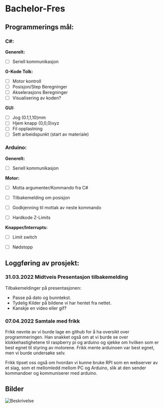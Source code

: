 # Bachelor-Fres


## Programmerings mål:

### C#:

**Generelt:**
- [ ] Seriell kommunikasjon

**G-Kode Tolk:**
- [ ] Motor kontroll
- [ ] Posisjon/Step Beregninger
- [ ] Akselerasjons Beregninger
- [ ] Visualisering av koden?

**GUI:**
- [ ] Jog (0.1,1,10)mm
- [ ] Hjem knapp (0,0,0)xyz
- [ ] Fil opplastning
- [ ] Sett arbeidspunkt (start av materiale)

### Arduino:

**Generelt:**
- [ ] Seriell kommunikasjon

**Motor:**
- [ ] Motta argumenter/Kommando fra C#
- [ ] Tilbakemelding om posisjon
- [ ] Godkjenning til mottak av neste kommando
- [ ] Hardkode Z-Limits


**Knapper/Interrupts:**
- [ ] Limit switch
- [ ] Nødstopp


## Loggføring av prosjekt:

### 31.03.2022 Midtveis Presentasjon tilbakemelding
Tilbakemeldinger på presentasjonen: 
- Passe på dato og bunntekst.
- Tydelig Kilder på bildene vi har hentet fra nettet.
- Kanskje en video eller gif? 


### 07.04.2022 Samtale med frikk

Frikk nevnte av vi burde lage en github for å ha oversikt over programmeringen.
Han snakket også om at vi burde se over klokkehastighetene til raspberry pi og arduino og sjekke om hvilken som er best egnet til styring av motorene. Frikk mente arduinoen var best egnet, men vi burde undersøke selv.

Frikk tipset oss også om hvordan vi kunne bruke RPI som en webserver av et slag, som et mellomledd mellom PC og Arduino, slik at den sender kommandoer og kommuniserer med arduino.

## Bilder

![Beskrivelse](C:\Users\bendi\OneDrive\Documents\Bachelor-Fres\Bilder\IMG_1011.jpg)